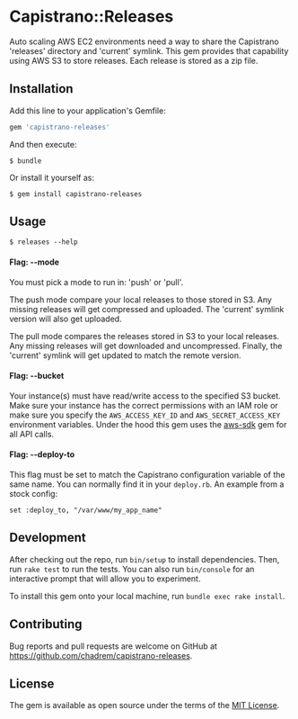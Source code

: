 # Capistrano::Releases
Auto scaling AWS EC2 environments need a way to share the Capistrano 'releases' directory and 'current' symlink.
This gem provides that capability using AWS S3 to store releases.
Each release is stored as a zip file.

## Installation

Add this line to your application's Gemfile:

```ruby
gem 'capistrano-releases'
```

And then execute:

    $ bundle

Or install it yourself as:

    $ gem install capistrano-releases

## Usage

    $ releases --help

#### Flag: --mode

You must pick a mode to run in: 'push' or 'pull'.

The push mode compare your local releases to those stored in S3.
Any missing releases will get compressed and uploaded.
The 'current' symlink version will also get uploaded.

The pull mode compares the releases stored in S3 to your local releases.
Any missing releases will get downloaded and uncompressed.
Finally, the 'current' symlink will get updated to match the remote version.

#### Flag: --bucket

Your instance(s) must have read/write access to the specified S3 bucket.
Make sure your instance has the correct permissions with an IAM role
or make sure you specify the ````AWS_ACCESS_KEY_ID```` and ````AWS_SECRET_ACCESS_KEY```` environment variables.
Under the hood this gem uses the [aws-sdk](https://github.com/aws/aws-sdk-ruby) gem for all API calls.

#### Flag: --deploy-to

This flag must be set to match the Capistrano configuration variable of the same name.
You can normally find it in your ````deploy.rb````. An example from a stock config:

    set :deploy_to, "/var/www/my_app_name"

## Development

After checking out the repo, run `bin/setup` to install dependencies.
Then, run `rake test` to run the tests.
You can also run `bin/console` for an interactive prompt that will allow you to experiment.

To install this gem onto your local machine, run `bundle exec rake install`.

## Contributing

Bug reports and pull requests are welcome on GitHub at https://github.com/chadrem/capistrano-releases.

## License

The gem is available as open source under the terms of the [MIT License](http://opensource.org/licenses/MIT).
